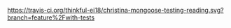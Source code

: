 https://travis-ci.org/thinkful-ei18/christina-mongoose-testing-reading.svg?branch=feature%2Fwith-tests